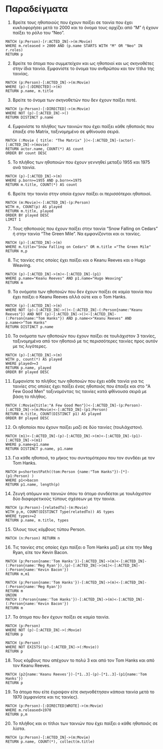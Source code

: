 # Παραδείγματα

1. Βρείτε τους ηθοποιούς που έχουν παίξει σε ταινία που έχει κυκλοφορήσει μετά το 2000 και το όνομα τους αρχίζει από “Μ” ή έχουν παίξει το ρόλο του “Neo”.

```
MATCH (p:Person)-[r:ACTED_IN]->(m:Movie)
WHERE m.released > 2000 AND (p.name STARTS WITH "M" OR "Neo" IN
r.roles)
RETURN p
```

2. Βρείτε τα άτομα που συμμετείχαν και ως ηθοποιοί και ως σκηνοθέτες στην ίδια ταινία. Εμφανίστε το όνομα του ανθρώπου και τον τίτλο της ταινίας.

```
MATCH (p:Person)-[:ACTED_IN]->(m:Movie)
WHERE (p)-[:DIRECTED]->(m)
RETURN p.name, m.title
```

3. Βρείτε το όνομα των σκηνοθετών που δεν έχουν παίξει ποτέ.

```
MATCH (p:Person)-[:DIRECTED]->(m:Movie)
WHERE NOT (p)-[:ACTED_IN]->()
RETURN DISTINCT p.name
```

4. Εμφανίστε το πλήθος των ταινιών που έχει παίξει κάθε ηθοποιός που έπαιξε στο Matrix, ταξινομημένο σε φθίνουσα σειρά.

```
MATCH (:Movie { title: "The Matrix" })<-[:ACTED_IN]-(actor)-
[:ACTED_IN]->(movie)
RETURN actor.name, COUNT(*) AS count
ORDER BY count DESC
```

5. Το πλήθος των ηθοποιών που έχουν γεννηθεί μεταξύ 1955 και 1975 ανά ταινία.

```
MATCH (p)-[:ACTED_IN]->(m)
WHERE p.born>=1955 AND p.born<=1975
RETURN m.title, COUNT(*) AS count
```

6. Βρείτε την ταινία στην οποία έχουν παίξει οι περισσότεροι ηθοποιοί.

```
MATCH (m:Movie)<-[:ACTED_IN]-(p:Person)
WITH m, COUNT(p) AS played
RETURN m.title, played
ORDER BY played DESC
LIMIT 1
```

7. Τους ηθοποιούς που έχουν παίξει στην ταινία “Snow Falling on Cedars” ή στην ταινία “The Green Mile”. Να εμφανίζονται και οι ταινίες.

```
MATCH (p)-[:ACTED_IN]->(m)
WHERE m.title="Snow Falling on Cedars" OR m.title ="The Green Mile"
RETURN m,p
```

8. Τις ταινίες στις οποίες έχει παίξει και ο Keanu Reeves και ο Hugo Weaving.

```
MATCH (p)-[:ACTED_IN]->(m)<-[:ACTED_IN]-(p1)
WHERE p.name="Keanu Reeves" AND p1.name="Hugo Weaving"
RETURN m
```

9. Τα ονόματα των ηθοποιών που δεν έχουν παίξει σε καμία ταινία που έχει παίξει ο Keanu Reeves αλλά ούτε και ο Tom Hanks.

```
MATCH (p)-[:ACTED_IN]->(m)
WHERE NOT (p)-[:ACTED_IN]->()<-[:ACTED_IN]-(:Person{name:"Keanu
Reeves"}) AND NOT (p)-[:ACTED_IN]->()<-[:ACTED_IN]-
(:Person{name:"Tom Hanks"}) AND p.name<>"Keanu Reeves" AND
p.name<>"Tom Hanks"
RETURN DISTINCT p.name
```

10. Τα ονόματα των ηθοποιών που έχουν παίξει σε τουλάχιστον 3 ταινίες, ταξινομημένα από τον ηθοποιό με τις περισσότερες ταινίες προς αυτόν με τις λιγότερες.

```
MATCH (p)-[:ACTED_IN]->(m)
WITH p, count(*) AS played
WHERE played>=3
RETURN p.name, played
ORDER BY played DESC
```

11. Εμφανίστε το πλήθος των ηθοποιών που έχει κάθε ταινία για τις ταινίες στις οποίες έχει παίξει ένας ηθοποιός που έπαιξε και στο “A Few Good Men” ταξινομόντας τις ταινίες κατά φθίνουσα σειρά με βάση το πλήθος.

```
MATCH (:Movie{title:"A Few Good Men"})<-[:ACTED_IN]-(p:Person)-
[:ACTED_IN]->(m:Movie)<-[:ACTED_IN]-(p1:Person)
RETURN m.title, COUNT(DISTINCT p1) AS played
ORDER BY played DESC
```

12. Οι ηθοποίοι που έχουν παίξει μαζί σε δύο ταινίες (τουλάχιστον).

```
MATCH (m1)<-[:ACTED_IN]-(p)-[:ACTED_IN]->(m)<-[:ACTED_IN]-(p1)-
[:ACTED_IN]->(m1)
WHERE p.name<p1.name
RETURN DISTINCT p.name, p1.name
```

13. Για κάθε ηθοποιό, το μήκος του συντομότερου που τον συνδέει με τον Tom Hanks.

```
MATCH p=shortestPath((tom:Person {name:"Tom Hanks"})-[*]-
(p1:Person) )
WHERE p1<>bacon
RETURN p1.name, length(p)
```

14. Ζευγή ατόμων και ταινιών όπου το άτομο συνδέεται με τουλάχιστον δύο διαφορετικούς τύπους σχέσεων με την ταινία.

```
MATCH (p:Person)-[relatedTo]-(m:Movie)
WITH p,m, COUNT(DISTINCT Type(relatedTo)) AS types
WHERE types>=2
RETURN p.name, m.title, types
```

15. Όλους τους κόμβους τύπου Person.

```
MATCH (n:Person) RETURN n
```

16. Τις ταινίες στις οποίες έχει παίξει ο Tom Hanks μαζί με είτε την Meg Ryan, είτε τον Kevin Bacon.

```
MATCH (p:Person{name:'Tom Hanks'})-[:ACTED_IN]->(m)<-[:ACTED_IN]-
(:Person{name:'Meg Ryan'}),(p)-[:ACTED_IN]->(m1)<-[:ACTED_IN]-
(:Person{name:'Kevin Bacon'})
RETURN m,m1

MATCH (p:Person{name:'Tom Hanks'})-[:ACTED_IN]->(m)<-[:ACTED_IN]-
(:Person{name:'Meg Ryan'})
RETURN m
UNION
MATCH (:Person{name:'Tom Hanks'})-[:ACTED_IN]->(m)<-[:ACTED_IN]-
(:Person{name:'Kevin Bacon'})
RETURN m
```

17. Τα άτομα που δεν έχουν παίξει σε καμία ταινία.

```
MATCH (p:Person)
WHERE NOT (p)-[:ACTED_IN]->(:Movie)
RETURN p

MATCH (p:Person)
WHERE NOT EXISTS((p)-[:ACTED_IN]->(:Movie))
RETURN p
```

18. Τους κόμβους που απέχουν το πολύ 3 και από τον Tom Hanks και από τον Keanu Reeves.

```
MATCH (p2{name:'Keanu Reeves'})-[*1..3]-(p)-[*1..3]-(p1{name:'Tom
Hanks'})
RETURN p
```

19. Τα άτομα που είτε έγραψαν είτε σκηνοθέτησαν κάποια ταινία μετά το 1970 (εμφανίστε και τις ταινίες).

```
MATCH (p:Person)-[:DIRECTED|WROTE]->(m:Movie)
WHERE m.released>1970
RETURN p,m
```

20. Το πλήθος και οι τίτλοι των ταινιών που έχει παίξει ο κάθε ηθοποιός σε λίστα.

```
MATCH (p:Person)-[:ACTED_IN]->(m:Movie)
RETURN p.name, COUNT(*), collect(m.title)
```
